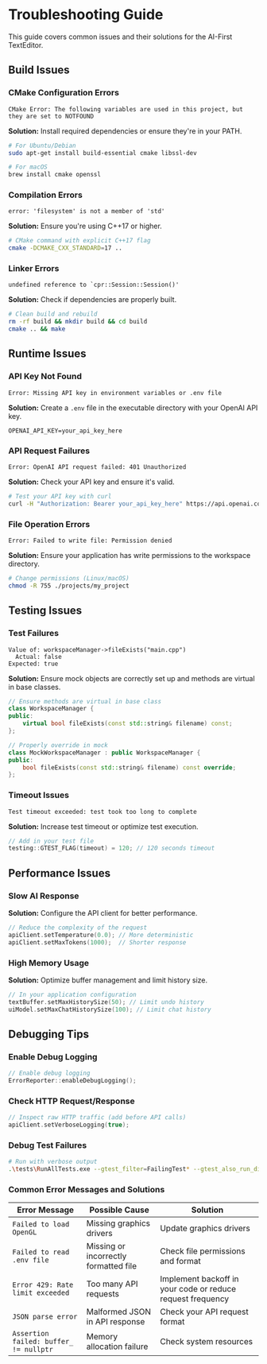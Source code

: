 # Troubleshooting Guide

This guide covers common issues and their solutions for the AI-First TextEditor.

## Build Issues

### CMake Configuration Errors

```
CMake Error: The following variables are used in this project, but they are set to NOTFOUND
```

**Solution:** Install required dependencies or ensure they're in your PATH.

```bash
# For Ubuntu/Debian
sudo apt-get install build-essential cmake libssl-dev

# For macOS
brew install cmake openssl
```

### Compilation Errors

```
error: 'filesystem' is not a member of 'std'
```

**Solution:** Ensure you're using C++17 or higher.

```bash
# CMake command with explicit C++17 flag
cmake -DCMAKE_CXX_STANDARD=17 ..
```

### Linker Errors

```
undefined reference to `cpr::Session::Session()'
```

**Solution:** Check if dependencies are properly built.

```bash
# Clean build and rebuild
rm -rf build && mkdir build && cd build
cmake .. && make
```

## Runtime Issues

### API Key Not Found

```
Error: Missing API key in environment variables or .env file
```

**Solution:** Create a `.env` file in the executable directory with your OpenAI API key.

```
OPENAI_API_KEY=your_api_key_here
```

### API Request Failures

```
Error: OpenAI API request failed: 401 Unauthorized
```

**Solution:** Check your API key and ensure it's valid.

```bash
# Test your API key with curl
curl -H "Authorization: Bearer your_api_key_here" https://api.openai.com/v1/models
```

### File Operation Errors

```
Error: Failed to write file: Permission denied
```

**Solution:** Ensure your application has write permissions to the workspace directory.

```bash
# Change permissions (Linux/macOS)
chmod -R 755 ./projects/my_project
```

## Testing Issues

### Test Failures

```
Value of: workspaceManager->fileExists("main.cpp")
  Actual: false
Expected: true
```

**Solution:** Ensure mock objects are correctly set up and methods are virtual in base classes.

```cpp
// Ensure methods are virtual in base class
class WorkspaceManager {
public:
    virtual bool fileExists(const std::string& filename) const;
};

// Properly override in mock
class MockWorkspaceManager : public WorkspaceManager {
public:
    bool fileExists(const std::string& filename) const override;
};
```

### Timeout Issues

```
Test timeout exceeded: test took too long to complete
```

**Solution:** Increase test timeout or optimize test execution.

```cpp
// Add in your test file
testing::GTEST_FLAG(timeout) = 120; // 120 seconds timeout
```

## Performance Issues

### Slow AI Response

**Solution:** Configure the API client for better performance.

```cpp
// Reduce the complexity of the request
apiClient.setTemperature(0.0); // More deterministic
apiClient.setMaxTokens(1000);  // Shorter response
```

### High Memory Usage

**Solution:** Optimize buffer management and limit history size.

```cpp
// In your application configuration
textBuffer.setMaxHistorySize(50); // Limit undo history
uiModel.setMaxChatHistorySize(100); // Limit chat history
```

## Debugging Tips

### Enable Debug Logging

```cpp
// Enable debug logging
ErrorReporter::enableDebugLogging();
```

### Check HTTP Request/Response

```cpp
// Inspect raw HTTP traffic (add before API calls)
apiClient.setVerboseLogging(true);
```

### Debug Test Failures

```bash
# Run with verbose output
.\tests\RunAllTests.exe --gtest_filter=FailingTest* --gtest_also_run_disabled_tests --gtest_print_time
```

### Common Error Messages and Solutions

| Error Message | Possible Cause | Solution |
|---------------|----------------|----------|
| `Failed to load OpenGL` | Missing graphics drivers | Update graphics drivers |
| `Failed to read .env file` | Missing or incorrectly formatted file | Check file permissions and format |
| `Error 429: Rate limit exceeded` | Too many API requests | Implement backoff in your code or reduce request frequency |
| `JSON parse error` | Malformed JSON in API response | Check your API request format |
| `Assertion failed: buffer_ != nullptr` | Memory allocation failure | Check system resources | 